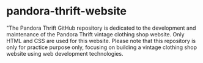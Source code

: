# pandora-thrift-website
"The Pandora Thrift GitHub repository is dedicated to the development and maintenance of the Pandora Thrift vintage clothing shop website. Only HTML and CSS are used for this website. Please note that this repository is only for practice purpose only, focusing on building a vintage clothing shop website using web development technologies.
